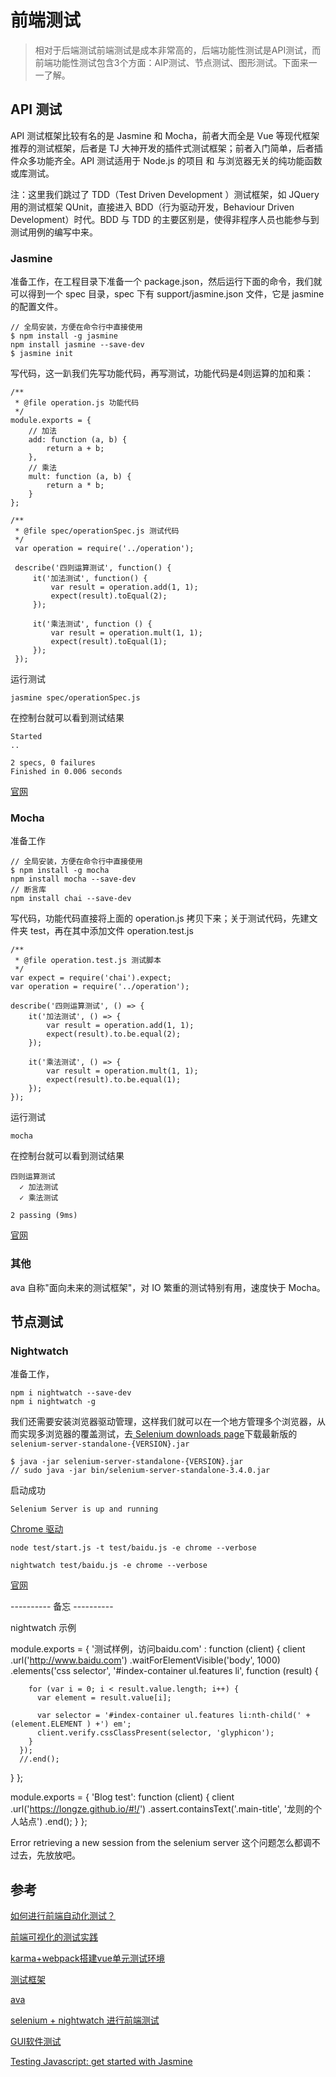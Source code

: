 # 前端测试

> 相对于后端测试前端测试是成本非常高的，后端功能性测试是API测试，而前端功能性测试包含3个方面：AIP测试、节点测试、图形测试。下面来一一了解。

## API 测试

API 测试框架比较有名的是 Jasmine 和 Mocha，前者大而全是 Vue 等现代框架推荐的测试框架，后者是 TJ 大神开发的插件式测试框架；前者入门简单，后者插件众多功能齐全。API 测试适用于 Node.js 的项目 和 与浏览器无关的纯功能函数或库测试。

注：这里我们跳过了 TDD（Test Driven Development ）测试框架，如 JQuery 用的测试框架 QUnit，直接进入 
BDD（行为驱动开发，Behaviour Driven Development）时代。BDD 与 TDD 的主要区别是，使得非程序人员也能参与到测试用例的编写中来。

### Jasmine

准备工作，在工程目录下准备一个 package.json，然后运行下面的命令，我们就可以得到一个 spec 目录，spec 下有 support/jasmine.json 文件，它是 jasmine 的配置文件。

    // 全局安装，方便在命令行中直接使用
    $ npm install -g jasmine
    npm install jasmine --save-dev
    $ jasmine init

写代码，这一趴我们先写功能代码，再写测试，功能代码是4则运算的加和乘：

    /** 
     * @file operation.js 功能代码
     */
    module.exports = {
        // 加法
        add: function (a, b) {
            return a + b;
        },
        // 乘法
        mult: function (a, b) {
            return a * b;
        }
    };
    
    /**
     * @file spec/operationSpec.js 测试代码
     */
     var operation = require('../operation');
     
     describe('四则运算测试', function() {
         it('加法测试', function() {
             var result = operation.add(1, 1);
             expect(result).toEqual(2);
         });
     
         it('乘法测试', function () {
             var result = operation.mult(1, 1);
             expect(result).toEqual(1);
         });
     });
    
运行测试
    
    jasmine spec/operationSpec.js

在控制台就可以看到测试结果

    Started
    ..
    
    2 specs, 0 failures
    Finished in 0.006 seconds

[官网](https://jasmine.github.io/)

### Mocha

准备工作

    // 全局安装，方便在命令行中直接使用
    $ npm install -g mocha
    npm install mocha --save-dev
    // 断言库
    npm install chai --save-dev

写代码，功能代码直接将上面的 operation.js 拷贝下来；关于测试代码，先建文件夹 test，再在其中添加文件 operation.test.js 
    
    /**
     * @file operation.test.js 测试脚本
     */
    var expect = require('chai').expect;
    var operation = require('../operation');
    
    describe('四则运算测试', () => {
        it('加法测试', () => {
            var result = operation.add(1, 1);
            expect(result).to.be.equal(2);
        });
    
        it('乘法测试', () => {
            var result = operation.mult(1, 1);
            expect(result).to.be.equal(1);
        });
    });

运行测试
    
    mocha

在控制台就可以看到测试结果

    四则运算测试
      ✓ 加法测试
      ✓ 乘法测试

    2 passing (9ms)

[官网](https://mochajs.org/)

### 其他

ava 自称"面向未来的测试框架"，对 IO 繁重的测试特别有用，速度快于 Mocha。

## 节点测试

### Nightwatch

准备工作，

    npm i nightwatch --save-dev
    npm i nightwatch -g

我们还需要安装浏览器驱动管理，这样我们就可以在一个地方管理多个浏览器，从而实现多浏览器的覆盖测试，去[ Selenium downloads page](http://selenium-release.storage.googleapis.com/index.html)下载最新版的 `selenium-server-standalone-{VERSION}.jar`

    $ java -jar selenium-server-standalone-{VERSION}.jar
    // sudo java -jar bin/selenium-server-standalone-3.4.0.jar

启动成功
    
    Selenium Server is up and running

[Chrome 驱动](https://sites.google.com/a/chromium.org/chromedriver/downloads)

    node test/start.js -t test/baidu.js -e chrome --verbose
    
    nightwatch test/baidu.js -e chrome --verbose

[官网](http://nightwatchjs.org/)

---------- 备忘 ----------

nightwatch 示例

module.exports = {
  '测试样例，访问baidu.com' : function (client) {
    client
      .url('http://www.baidu.com')
      .waitForElementVisible('body', 1000)
      .elements('css selector', '#index-container ul.features li', function (result) {

        for (var i = 0; i < result.value.length; i++) {
          var element = result.value[i];

          var selector = '#index-container ul.features li:nth-child(' + (element.ELEMENT ) +') em';
          client.verify.cssClassPresent(selector, 'glyphicon');
        }
      });
      //.end();
  }
};

module.exports = {
    'Blog test': function (client) {
        client
            .url('https://longze.github.io/#!/')
            .assert.containsText('.main-title', '龙则的个人站点')
            .end();
    }
};

Error retrieving a new session from the selenium server 这个问题怎么都调不过去，先放放吧。

## 参考

[如何进行前端自动化测试？](https://www.zhihu.com/question/29922082)

[前端可视化的测试实践](https://zhuanlan.zhihu.com/p/21263120)

[karma+webpack搭建vue单元测试环境](http://www.jianshu.com/p/a515fbbdd1b2)

[测试框架](https://www.awesomes.cn/repos/Applications/Testings)

[ava](http://www.tuicool.com/articles/UJ3MNbf)

[selenium + nightwatch 进行前端测试](http://www.jianshu.com/p/a54b2d1045b5)

[GUI软件测试](http://baike.baidu.com/item/GUI%E8%BD%AF%E4%BB%B6%E6%B5%8B%E8%AF%95)

[Testing Javascript: get started with Jasmine](https://inviqa.com/blog/testing-javascript-get-started-jasmine-0)